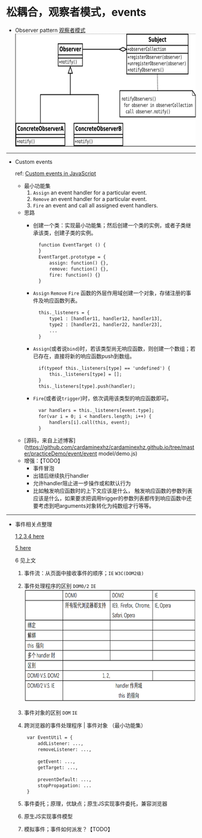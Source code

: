 # 松耦合，观察者模式，events

* Observer pattern [观察者模式](https://en.wikipedia.org/wiki/Observer_pattern)
    <img src="observe pattern.png" width="720px" height="300px">


***

* Custom events

    ref: [Custom events in JavaScript](https://www.nczonline.net/blog/2010/03/09/custom-events-in-javascript/)

    + 最小功能集
        1. `Assign` an event handler for a particular event.
        2. `Remove` an event handler for a particular event.
        3. `Fire` an event and call all assigned event handlers.
    + 思路
        - 创建一个类：实现最小功能集；然后创建一个类的实例，或者子类继承该类，创建子类的实例。
        
                function EventTarget () {
                }
                EventTarget.prototype = {
                    assign: function() {},
                    remove: function() {},
                    fire: function() {}
                }
        - `Assign` `Remove` `Fire` 函数的外层作用域创建一个对象，存储注册的事件及响应函数列表。
        
                this._listeners = {
                    type1 : [handler11, handler12, handler13],
                    type2 : [handler21, handler22, handler23],
                    ...
                }
        - `Assign`(或者说`bind`)时，若该类型尚无响应函数，则创建一个数组；若已存在，直接将新的响应函数push到数组。
        
                if(typeof this._listeners[type] == 'undefined') {
                    this._listeners[type] = [];
                }
                this._listeners[type].push(handler);
        - `Fire`(或者说`trigger`)时，依次调用该类型的响应函数即可。
        
                var handlers = this._listeners[event.type];
                for(var i = 0; i < handlers.length; i++) {
                    handlers[i].call(this, event);
                }
    + [源码，来自上述博客](https://github.com/cardaminexhz/cardaminexhz.github.io/tree/master/practiceDemo/event/event model/demo.js)
    + 增强：【TODO】
        - 事件冒泡
        - 出错后继续执行handler
        - 允许handler阻止进一步操作或和默认行为
        - 比如触发响应函数时的上下文应该是什么，
        触发响应函数的参数列表应该是什么，如果要求把调用trigger的参数列表都传到响应函数中还要考虑到吧arguments对象转化为纯数组才行等等。

***

* 事件相关点整理 

    [1,2,3,4 here](https://github.com/cardaminexhz/cardaminexhz.github.io/tree/master/practiceDemo/event)
    
    [5 here](https://github.com/cardaminexhz/cardaminexhz.github.io/tree/master/baiduProj/task30)
    
    6 见上文
    
    1. 事件流：从页面中接收事件的顺序；`IE` `W3C(DOM2级)` 
    2. 事件处理程序的区别 `DOM0/2` `IE`
        <img src="event-handler.png" width="660px" height="300px">
    3. 事件对象的区别 `DOM` `IE`
    4. 跨浏览器的事件处理程序 | 事件对象 （最小功能集）
        
            var EventUtil = {
                addListener: ...,
                removeListener: ...,
                
                getEvent: ...,
                getTarget: ...,

                preventDefault: ...,
                stopPropagation: ...
            }
    5. 事件委托；原理，优缺点；原生JS实现事件委托，兼容浏览器
    6. 原生JS实现事件模型
    7. 模拟事件；事件如何派发？【TODO】

